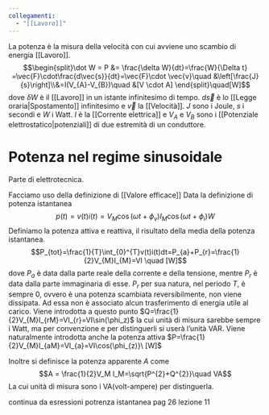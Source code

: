 ```yaml
---
collegamenti:
  - "[[Lavoro]]"
---
```

La potenza è la misura della velocità con cui avviene uno scambio di energia  [[Lavoro]].
$$\begin{split}\dot W = P &= \frac{\delta W}{dt}=\frac{W}{\Delta t} =\vec{F}\cdot\frac{d\vec{s}}{dt}=\vec{F}\cdot \vec{v}\quad &\left[\frac{J}{s}\right]\\&=I(V_{A}-V_{B})\quad &[V \cdot A] \end{split}\quad[W]$$
dove $\delta W$ è il [[Lavoro]] in un istante infinitesimo di tempo.
$d\vec{s}$ è lo [[Legge oraria|Spostamento]] infinitesimo e $\vec{v}$ la [[Velocità]].
$J$ sono i Joule, $s$ i secondi e $W$ i Watt. 
$I$ è la [[Corrente elettrica]] e $V_A$ e $V_{B}$ sono i [[Potenziale elettrostatico|potenziali]] di due estremità di un conduttore.

# Potenza nel regime sinusoidale
Parte di elettrotecnica.

Facciamo uso della definizione di [[Valore efficace]]
Data la definizione di potenza istantanea
$$p(t)=v(t)i(t)=V_{M}\cos(\omega t+\phi_v)I_{M}\cos(\omega t+\phi_{i}) W$$ Definiamo la potenza attiva e reattiva, il risultato della media della potenza istantanea.
$$P_{tot}=\frac{1}{T}\int_{0}^{T}v(t)i(t)dt=P_{a}+P_{r}=\frac{1}{2}V_{M}I_{M}=VI \quad [W]$$
dove $P_{a}$ è data dalla parte reale della corrente e della tensione, mentre $P_{r}$ è data dalla parte immaginaria di esse.
$P_r$ per sua natura, nel periodo $T$, è sempre 0, ovvero è una potenza scambiata reversibilmente, non viene dissipata. Ad essa non è associato alcun trasferimento di energia utile al carico.
Viene introdotta a questo punto $Q=\frac{1}{2}V_{M}I_{rM}=VI_{r}=VI\sin(\phi_z)$ la cui unità di misura sarebbe sempre i Watt, ma per convenzione e per distinguerli si userà l’unità VAR.
Viene naturalmente introdotta anche la potenza attiva $P=\frac{1}{2}V_{M}I_{aM}=VI_{a}=VI\cos(\phi_{z)}\ [W]$

Inoltre si definisce la potenza apparente $A$ come
$$A = \frac{1}{2}V_M I_M=\sqrt{P^{2}+Q^{2}}\quad VA$$
La cui unità di misura sono i VA(volt-ampere) per distinguerla.

continua da esressioni potrenza istantanea pag 26 lezione 11 